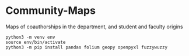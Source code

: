 # Community-Maps
Maps of coauthorships in the department, and student and faculty origins

```
python3 -m venv env                                                                                          
source env/bin/activate
python3 -m pip install pandas folium geopy openpyxl fuzzywuzzy
```
